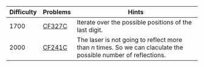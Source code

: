 | Difficulty | Problems | Hints |
| -------- | -------- | -------- |
| 1700 | [CF327C](https://codeforces.com/problemset/problem/327/C) | Iterate over the possible positions of the last digit. |
| 2000 | [CF241C](https://codeforces.com/problemset/problem/241/C) | The laser is not going to reflect more than $n$ times. So we can claculate the possible number of reflections. |